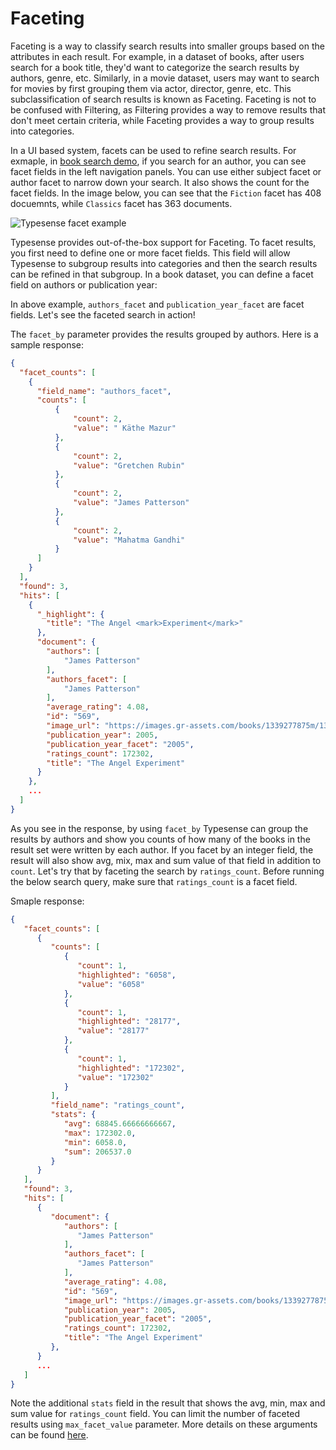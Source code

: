 # Faceting

Faceting is a way to classify search results into smaller groups based on the attributes in each result. For example, in a dataset of books, after users search for a book title, they'd want to categorize the search results by authors, genre, etc. Similarly, in a movie dataset, users may want to search for movies by first grouping them via actor, director, genre, etc. This subclassification of search results is known as Faceting. Faceting is not to be confused with Filtering, as Filtering provides a way to remove results that don't meet certain criteria, while Faceting provides a way to group results into categories.

In a UI based system, facets can be used to refine search results. For exmaple, in [book search demo](https://books-search.typesense.org/), if you search for an author, you can see facet fields in the left navigation panels. You can use either subject facet or author facet to narrow down your search. It also shows the count for the facet fields. In the image below, you can see that the `Fiction` facet has 408 docuemnts, while `Classics` facet has 363 documents.

![Typesense facet example](~@images/typesense-facet.png)

Typesense provides out-of-the-box support for Faceting. To facet results, you first need to define one or more facet fields. This field will allow Typesense to subgroup results into categories and then the search results can be refined in that subgroup. In a book dataset, you can define a facet field on authors or publication year:

<Tabs :tabs="['JavaScript','PHP','Python','Ruby']">
  <template v-slot:JavaScript>

```javascript
booksSchema = {
  'name': 'books',
  'fields': [
    {'name': 'title', 'type': 'string' },
    {'name': 'authors', 'type': 'string[]' },
    {'name': 'image_url', 'type': 'string' },

    {'name': 'publication_year', 'type': 'int32' },
    {'name': 'ratings_count', 'type': 'int32' },
    {'name': 'average_rating', 'type': 'float' },

    {'name': 'authors_facet', 'type': 'string[]', 'facet': true },
    {'name': 'publication_year_facet', 'type': 'string', 'facet': true },
  ],
  'default_sorting_field': 'ratings_count'
}

```
  </template>

  <template v-slot:PHP>

```php
$booksSchema = [
  'name' => 'books',
  'fields' => [
    ['name' => 'title', 'type' => 'string'],
    ['name' => 'authors', 'type' => 'string[]'],
    ['name' => 'image_url', 'type' => 'string'],

    ['name' => 'publication_year', 'type' => 'int32'],
    ['name' => 'ratings_count', 'type' => 'int32'],
    ['name' => 'average_rating', 'type' => 'float'],

    ['name' => 'authors_facet', 'type' => 'string[]', 'facet' => true],
    ['name' => 'publication_year_facet', 'type' => 'string', 'facet' => true]
  ],
  'default_sorting_field' => 'ratings_count'
];

```
  </template> 
  <template v-slot:Python>

```python
books_schema = {
  'name': 'books',
  'fields': [
    {'name': 'title', 'type': 'string' },
    {'name': 'authors', 'type': 'string[]' },
    {'name': 'image_url', 'type': 'string' },

    {'name': 'publication_year', 'type': 'int32' },
    {'name': 'ratings_count', 'type': 'int32' },
    {'name': 'average_rating', 'type': 'float' },

    {'name': 'authors_facet', 'type': 'string[]', 'facet': True },
    {'name': 'publication_year_facet', 'type': 'string', 'facet': True },
  ],
  'default_sorting_field': 'ratings_count'
}

```
   </template>
   <template v-slot:Ruby>

```ruby
books_schema = {
  'name' => 'books',
  'fields' => [
    {'name' => 'title', 'type' => 'string' },
    {'name' => 'authors', 'type' => 'string[]' },
    {'name' => 'image_url', 'type' => 'string' },

    {'name' => 'publication_year', 'type' => 'int32' },
    {'name' => 'ratings_count', 'type' => 'int32' },
    {'name' => 'average_rating', 'type' => 'float' },

    {'name' => 'authors_facet', 'type' => 'string[]', 'facet' => true },
    {'name' => 'publication_year_facet', 'type' => 'string', 'facet' => true }
  ],
  'default_sorting_field' => 'ratings_count'
}
```
  </template>
</Tabs>

In above example, `authors_facet` and `publication_year_facet` are facet fields. Let's see the faceted search in action!

<Tabs :tabs="['JavaScript','PHP','Python','Ruby']">
  <template v-slot:JavaScript>

```javascript
let searchParameters = {
  'q'         : 'experiment',
  'query_by'  : 'title',
  'facet_by' : 'authors_facet',
  'sort_by'   : 'average_rating:desc'
}

client.collections('books')
  .documents()
  .search(searchParameters)
  .then(function (searchResults) {
    console.log(searchResults)
  })
```
  </template>

  <template v-slot:PHP>

```php
$searchParameters = [
  'q'         => 'experiment',
  'query_by'  => 'title',
  'facet_by'  => 'authors_facet',
  'sort_by'   => 'average_rating:desc'
];

$client->collections['books']->documents->search($searchParameters);
```
  </template> 
  <template v-slot:Python>

```python
search_parameters = {
  'q'         : 'experiment',
  'query_by'  : 'title',
  'facet_by' : 'authors_facet',
  'sort_by'   : 'average_rating:desc'
}

client.collections['books'].documents.search(search_parameters)
```
   </template>
   <template v-slot:Ruby>

```ruby
search_parameters = {
  'q'         => 'experiment',
  'query_by'  => 'title',
  'facet_by'  => 'authors_facet',
  'sort_by'   => 'average_rating:desc'
}

client.collections['books'].documents.search(search_parameters)
```
  </template>
</Tabs>

The `facet_by` parameter provides the results grouped by authors. Here is a sample response:

```json
{
  "facet_counts": [
    {
      "field_name": "authors_facet",
      "counts": [
          {
              "count": 2,
              "value": " Käthe Mazur"
          },
          {
              "count": 2,
              "value": "Gretchen Rubin"
          },
          {
              "count": 2,
              "value": "James Patterson"
          },
          {
              "count": 2,
              "value": "Mahatma Gandhi"
          }
      ]
    }
  ],
  "found": 3,
  "hits": [
    {
      "_highlight": {
        "title": "The Angel <mark>Experiment</mark>"
      },
      "document": {
        "authors": [
            "James Patterson"
        ],
        "authors_facet": [
            "James Patterson"
        ],
        "average_rating": 4.08,
        "id": "569",
        "image_url": "https://images.gr-assets.com/books/1339277875m/13152.jpg",
        "publication_year": 2005,
        "publication_year_facet": "2005",
        "ratings_count": 172302,
        "title": "The Angel Experiment"
      }
    },
    ...
  ]
}
```

As you see in the response, by using `facet_by` Typesense can group the results by authors and show you counts of how many of the books in the result set were written by each author. If you facet by an integer field, the result will also show avg, mix, max and sum value of that field in addition to `count`. Let's try that by faceting the search by `ratings_count`. Before running the below search query, make sure that `ratings_count` is a facet field.

<Tabs :tabs="['JavaScript','PHP','Python','Ruby']">
  <template v-slot:JavaScript>

```javascript
let searchParameters = {
  'q'         : 'experiment',
  'query_by'  : 'title',
  'facet_by' : 'ratings_count',
  'sort_by'   : 'average_rating:desc'
}

client.collections('books')
  .documents()
  .search(searchParameters)
  .then(function (searchResults) {
    console.log(searchResults)
  })
```
  </template>

  <template v-slot:PHP>

```php
$searchParameters = [
  'q'         => 'experiment',
  'query_by'  => 'title',
  'facet_by'  => 'ratings_count',
  'sort_by'   => 'average_rating:desc'
]

$client->collections['books']->documents->search($searchParameters)
```
  </template> 
  <template v-slot:Python>

```python
search_parameters = {
  'q'         : 'experiment',
  'query_by'  : 'title',
  'facet_by' : 'ratings_count',
  'sort_by'   : 'average_rating:desc'
}

client.collections['books'].documents.search(search_parameters)
```
   </template>
   <template v-slot:Ruby>

```ruby
search_parameters = {
  'q'         => 'experiment',
  'query_by'  => 'title',
  'facet_by'  => 'ratings_count',
  'sort_by'   => 'average_rating:desc'
}

client.collections['books'].documents.search(search_parameters)
```
  </template>
</Tabs>

Smaple response:

```json
{
   "facet_counts": [
      {
         "counts": [
            {
               "count": 1,
               "highlighted": "6058",
               "value": "6058"
            },
            {
               "count": 1,
               "highlighted": "28177",
               "value": "28177"
            },
            {
               "count": 1,
               "highlighted": "172302",
               "value": "172302"
            }
         ],
         "field_name": "ratings_count",
         "stats": {
            "avg": 68845.66666666667,
            "max": 172302.0,
            "min": 6058.0,
            "sum": 206537.0
         }
      }
   ],
   "found": 3,
   "hits": [
      {
         "document": {
            "authors": [
               "James Patterson"
            ],
            "authors_facet": [
               "James Patterson"
            ],
            "average_rating": 4.08,
            "id": "569",
            "image_url": "https://images.gr-assets.com/books/1339277875m/13152.jpg",
            "publication_year": 2005,
            "publication_year_facet": "2005",
            "ratings_count": 172302,
            "title": "The Angel Experiment"
         },
      }
      ...
   ]
}
```

Note the additional `stats` field in the result that shows the avg, min, max and sum value for `ratings_count` field. You can limit the number of faceted results using `max_facet_value` parameter. More details on these arguments can be found [here](https://typesense.org/docs/0.19.0/api/documents.html#arguments).
